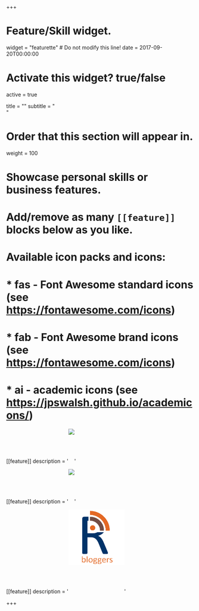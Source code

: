 +++
# Feature/Skill widget.
widget = "featurette"  # Do not modify this line!
date = 2017-09-20T00:00:00

# Activate this widget? true/false
active = true

title = ""
subtitle = "<br>"

# Order that this section will appear in.
weight = 100

# Showcase personal skills or business features.
# 
# Add/remove as many `[[feature]]` blocks below as you like.
# 
# Available icon packs and icons:
# * fas - Font Awesome standard icons (see https://fontawesome.com/icons)
# * fab - Font Awesome brand icons (see https://fontawesome.com/icons)
# * ai - academic icons (see https://jpswalsh.github.io/academicons/)

[[feature]]
  description = '<a href="http://lopen.linguistics.ntu.edu.tw" target="_blank" style="text-align:center"><img src="http://lopen.linguistics.ntu.edu.tw/assets/icon/logo.jpg" style="max-width: 150px; max-height: 150px; margin-bottom:15%; display: inline-block"></a>'

[[feature]]
  description = '<a href="https://collabin.netlify.com/info/about/" target="_blank" style="text-align:center"><img src="https://collabin.netlify.com/images/logo.png" style="max-width: 150px; max-height: 150px; margin-bottom:15%; display: inline-block"></a>'
  
[[feature]]
  description = '<a href="https://www.r-bloggers.com/" target="_blank" style="text-align:center"><img src="/assets/images/rbloggers.png" style="max-width: 150px; max-height: 150px; margin-bottom:15%; display: inline-block"></a>'

  

+++
